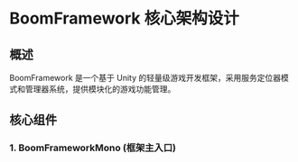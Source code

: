 # BoomFramework 核心架构设计

## 概述

BoomFramework 是一个基于 Unity 的轻量级游戏开发框架，采用服务定位器模式和管理器系统，提供模块化的游戏功能管理。

## 核心组件

### 1. BoomFrameworkMono (框架主入口)
